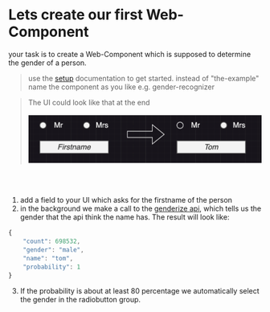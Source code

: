 # Lets create our first Web-Component
your task is to create a Web-Component which is supposed to determine the gender of a person.

> use the [setup](./SETUP.md) documentation to get started. instead of "the-example" name the component as you like e.g. gender-recognizer

> The UI could look like that at the end <br><br>
![](./ui-example.png)

<br><br>
1. add a field to your UI which asks for the firstname of the person
2. in the background we make a call to the [genderize api](https://genderize.io/), which tells us the gender that the api think the name has. The result will look like:
```javascript
{
    "count": 698532,
    "gender": "male",
    "name": "tom",
    "probability": 1
}
```
3. If the probability is about at least 80 percentage we automatically select the gender in the radiobutton group.